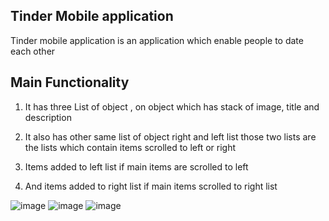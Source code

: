 ## Tinder Mobile application

Tinder mobile application is an application which enable people to date each other

## Main Functionality

1. It has three List of object , on object which has stack of image, title and description

2. It also has other same list of object right and left list
    those two lists are the lists which contain items scrolled to left or right
3. Items added to left list if main items are scrolled to left
4. And items added to right list if main items scrolled to right list


![image](https://user-images.githubusercontent.com/60286731/189100303-b44c41ac-3319-4f4e-9890-ff46153ed5fe.png) ![image](https://user-images.githubusercontent.com/60286731/189100329-02a114f9-28dd-4df5-9d90-78865d769cd0.png) ![image](https://user-images.githubusercontent.com/60286731/189100444-06f46658-3bfc-4de6-9971-b611ffca478e.png)


